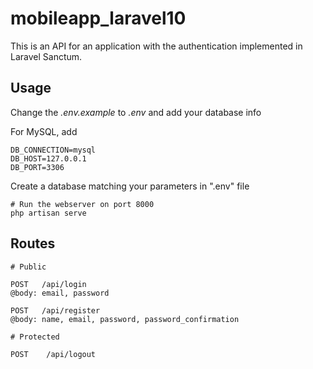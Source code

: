 # mobileapp_laravel10

This is an API for an application with the authentication implemented in Laravel Sanctum.

## Usage

Change the *.env.example* to *.env* and add your database info

For MySQL, add
```
DB_CONNECTION=mysql
DB_HOST=127.0.0.1
DB_PORT=3306
```

Create a database matching your parameters in ".env" file

```
# Run the webserver on port 8000
php artisan serve
```

## Routes

```
# Public

POST   /api/login
@body: email, password

POST   /api/register
@body: name, email, password, password_confirmation

# Protected

POST    /api/logout
```
